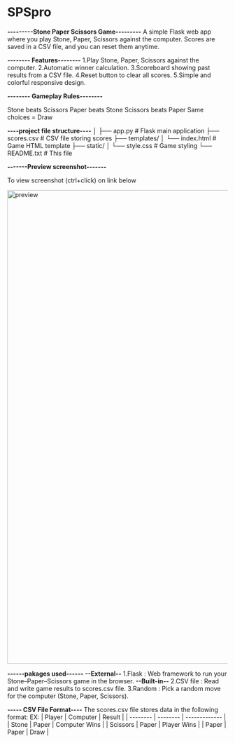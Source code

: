 # SPSpro

**---------Stone Paper Scissors Game---------** 
A simple Flask web app where you play Stone, Paper, Scissors against the computer. Scores are saved in a CSV file, and you can reset them anytime.

   **-------- Features--------**
  1.Play Stone, Paper, Scissors against the computer.
  2.Automatic winner calculation.
  3.Scoreboard showing past results from a CSV file.
  4.Reset button to clear all scores.
  5.Simple and colorful responsive design.

   **-------- Gameplay Rules--------**

  Stone beats Scissors
  Paper beats Stone
  Scissors beats Paper
  Same choices = Draw

  **----project file structure----**
      │
      ├── app.py                # Flask main application
      ├── scores.csv            # CSV file storing scores
      ├── templates/
      │   └── index.html         # Game HTML template
      ├── static/
      │   └── style.css          # Game styling
      └── README.txt             # This file

  **-------Preview screenshot-------**

To view screenshot (ctrl+click) on link below

<img width="1920" height="1080" alt="preview" src="https://github.com/user-attachments/assets/de4ba597-7b4f-4fcc-89da-282a4ab5f938" />


   **------pakages used------**
      **--External--**
   1.Flask : Web framework to run your Stone–Paper–Scissors game in the browser.
      **--Built-in--**
   2.CSV file : Read and write game results to scores.csv file.
   3.Random : Pick a random move for the computer (Stone, Paper, Scissors).



   **----- CSV File Format----**
The scores.csv file stores data in the following format:
EX:
| Player   | Computer | Result        |
| -------- | -------- | ------------- |
| Stone    | Paper    | Computer Wins |
| Scissors | Paper    | Player Wins   |
| Paper    | Paper    | Draw          |


